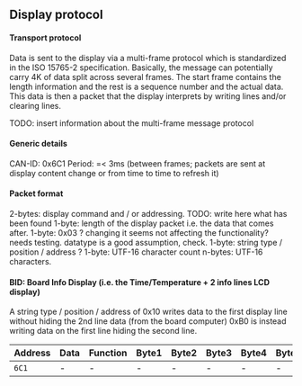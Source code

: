 

## Display protocol

#### Transport protocol

Data is sent to the display via a multi-frame protocol which is standardized in the ISO 15765-2 specification.
Basically, the message can potentially carry 4K of data split across several frames. The start frame contains the length information and the rest is a sequence number and the actual data.
This data is then a packet that the display interprets by writing lines and/or clearing lines.

TODO: insert information about the multi-frame message protocol

#### Generic details

CAN-ID: 0x6C1
Period: =< 3ms (between frames; packets are sent at display content change or from time to time to refresh it)

#### Packet format

2-bytes: display command and / or addressing. TODO: write here what has been found
1-byte: length of the display packet i.e. the data that comes after.
1-byte: 0x03 ? changing it seems not affecting the functionality? needs testing. datatype is a good assumption, check.
1-byte: string type / position / address ?
1-byte: UTF-16 character count
n-bytes: UTF-16 characters.

####  BID: Board Info Display (i.e. the Time/Temperature + 2 info lines LCD display)

A string type / position / address of 0x10 writes data to the first display line without hiding the 2nd line data (from the board computer)
0xB0 is instead writing data on the first line hiding the second line.

| Address | Data | Function | Byte1 | Byte2 | Byte3 | Byte4 | Byte5 | Byte6 | Byte7 | Byte8 |
| ------- | ---- | -------- | ----- | ----- | ----- | ----- | ----- | ----- | ----- | ----- |
| `6C1` | - | - | - | - | - | - | - | - | - | - |


